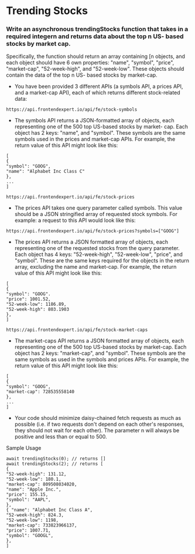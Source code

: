 # Trending Stocks

### Write an asynchronous trendingStocks function that takes in a required integern and returns data about the top n US- based stocks by market cap.
Specifically, the function should return an array containing [n objects, and each object should have 6 own properties: "name", "symbol", "price", "market-cap", "52-week-high", and "52-week-low". These objects should contain the data of the top n US- based stocks by market-cap.

- You have been provided 3 different APIs (a symbols API, a prices API, and a market-cap API), each of which returns different stock-related data:

```
https://api.frontendexpert.io/api/fe/stock-symbols
```

- The symbols API returns a JSON-formatted array of objects, each representing one of the 500 top US-based stocks by market- cap. Each object has 2 keys: "name", and "symbol". These symbols are the same symbols used in the prices and market-cap APIs. For example, the return value of this API might look like this:

```
[
{
"symbol": "GOOG",
"name": "Alphabet Inc Class C"
},
...
]
```

```
https://api.frontendexpert.io/api/fe/stock-prices
```

- The prices API takes one query parameter called symbols. This value should be a JSON stringified array of requested stock symbols. For example: a request to this API would look like this:

```
https://api.frontendexpert.io/api/fe/stock-prices?symbols=["GOOG"]
```

- The prices API returns a JSON formatted array of objects, each representing one of the requested stocks from the query parameter. Each object has 4 keys: "52-week-high", "52-week-low", "price", and "symbol". These are the same keys required for the objects in the return array, excluding the name and market-cap. For example, the return value of this API might look like this:

```
[
{
"symbol": "GOOG".
"price": 1001.52,
"52-week-low": 1186.89,
"52-week-high": 803.1903
},
]

```

```
https://api.frontendexpert.io/api/fe/stock-market-caps
```

- The market-caps API returns a JSON formatted array of objects, each representing one of the 500 top US-based stocks by market-cap. Each object has 2 keys: "market-cap", and "symbol". These symbols are the same symbols as used in the symbols and prices APIs. For example, the return value of this API might look like this:
```
[
{
"symbol": "GOOG",
"market-cap": 728535558140
},
...
]
```

- Your code should minimize daisy-chained fetch requests as much as possible (i.e. if two requests don't depend on each other's responses, they should not wait for each other). The parameter n will always be positive and less than or equal to 500.

Sample Usage
```
await trendingStocks(0); // returns []
await trendingStocks(2); // returns [
{
"52-week-high": 131.12,
"52-week-low": 180.1,
"market-cap": 809508034020,
"name": "Apple Inc.",
"price": 155.15,
"symbol": "AAPL",
},
{ "name": "Alphabet Inc Class A",
"52-week-high": 824.3,
"52-week-low": 1198,
"market-cap": 733823966137,
"price": 1007.71,
"symbol": "GOOGL",
},
]
```
